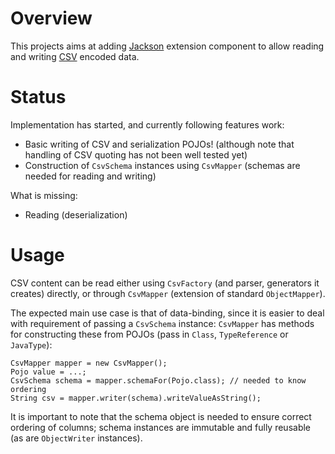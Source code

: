# Overview

This projects aims at adding [Jackson](http://http://wiki.fasterxml.com/JacksonHome) extension component to allow reading and writing [CSV](http://en.wikipedia.org/wiki/Comma-separated_values) encoded data.

# Status

Implementation has started, and currently following features work:

 * Basic writing of CSV and serialization POJOs! (although note that handling of CSV quoting has not been well tested yet)
 * Construction of `CsvSchema` instances using `CsvMapper` (schemas are needed for reading and writing)

What is missing:

 * Reading (deserialization)

# Usage

CSV content can be read either using `CsvFactory` (and parser, generators it creates) directly, or through `CsvMapper` (extension of standard `ObjectMapper`).

The expected main use case is that of data-binding, since it is easier to deal with requirement of passing a `CsvSchema` instance: `CsvMapper` has methods for constructing these from POJOs (pass in `Class`, `TypeReference` or `JavaType`):

    CsvMapper mapper = new CsvMapper();
    Pojo value = ...;
    CsvSchema schema = mapper.schemaFor(Pojo.class); // needed to know ordering
    String csv = mapper.writer(schema).writeValueAsString();

It is important to note that the schema object is needed to ensure correct ordering of columns; schema instances are immutable and fully reusable (as are `ObjectWriter` instances).

